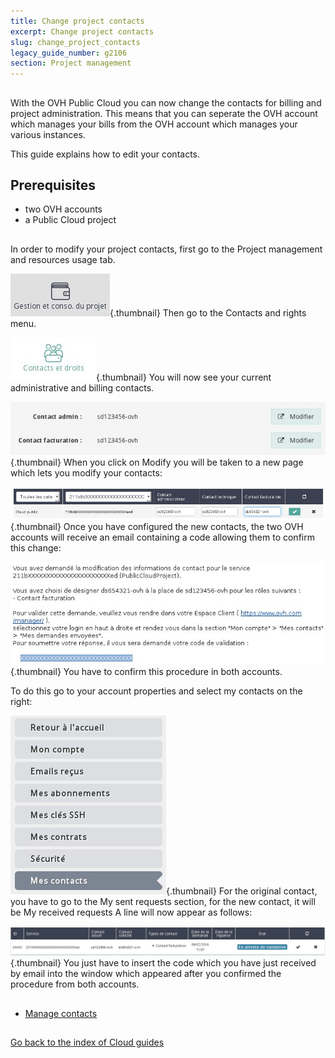 ```yaml
---
title: Change project contacts
excerpt: Change project contacts
slug: change_project_contacts
legacy_guide_number: g2106
section: Project management
---
```



## 
With the OVH Public Cloud you can now change the contacts for billing and project administration. 
This means that you can seperate the OVH account which manages your bills from the OVH account which manages your various instances. 

This guide explains how to edit your contacts.


## Prerequisites

- two OVH accounts
- a Public Cloud project




## 
In order to modify your project contacts, first go to the Project management and resources usage tab.

![](images/img_3825.jpg){.thumbnail}
Then go to the Contacts and rights menu.

![](images/img_3822.jpg){.thumbnail}
You will now see your current administrative and billing contacts.

![](images/img_3823.jpg){.thumbnail}
When you click on Modify you will be taken to a new page which lets you modify your contacts:

![](images/img_3819.jpg){.thumbnail}
Once you have configured the new contacts, the two OVH accounts will receive an email containing a code allowing them to confirm this change:

![](images/img_3820.jpg){.thumbnail}
You have to confirm this procedure in both accounts.

To do this go to your account properties and select my contacts on the right:

![](images/img_3824.jpg){.thumbnail}
For the original contact, you have to go to the My sent requests section, for the new contact, it will be My received requests A line will now appear as follows:

![](images/img_3821.jpg){.thumbnail}
You just have to insert the code which you have just received by email into the window which appeared after you confirmed the procedure from both accounts.


## 

- [Manage contacts]({legacy}1858)




## 
[Go back to the index of Cloud guides]({legacy}1785)

